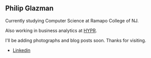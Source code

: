 ## Philip Glazman

Currently studying Computer Science at Ramapo College of NJ.

Also working in business analytics at [HYPR](hyprbrands.com).

I'll be adding photographs and blog posts soon. Thanks for visiting.

- [Linkedin](linkedin.com/in/philipglazman/)

